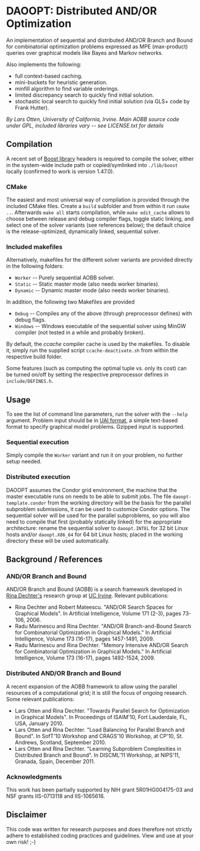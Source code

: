 DAOOPT: Distributed AND/OR Optimization
=======================================

An implementation of sequential and distributed AND/OR Branch and
Bound for combinatorial optimization problems expressed as MPE
(max-product) queries over graphical models like Bayes and Markov
networks.

Also implements the following:

* full context-based caching.
* mini-buckets for heuristic generation.
* minfill algorithm to find variable orderings.
* limited discrepancy search to quickly find initial solution.
* stochastic local search to quickly find initial solution (via GLS+
  code by Frank Hutter).

*By Lars Otten, University of California, Irvine. Main AOBB source
 code under GPL, included libraries vary -- see LICENSE.txt for
 details*

Compilation
-----------

A recent set of [Boost library](http://www.boost.org) headers is
required to compile the solver, either in the system-wide include path
or copied/symlinked into `./lib/boost` locally (confirmed to work is
version 1.47.0).

### CMake

The easiest and most universal way of compilation is provided through
the included CMake files. Create a `build` subfolder and from within
it run `cmake ..`. Afterwards `make all` starts compilation, while
`make edit_cache` allows to choose between release and debug compiler
flags, toggle static linking, and select one of the solver variants
(see references below); the default choice is the release-optimized,
dynamically linked, sequential solver.

### Included makefiles

Alternatively, makefiles for the different solver variants are
provided directly in the following folders:

* `Worker` -- Purely sequential AOBB solver.
* `Static` -- Static master mode (also needs worker binaries).
* `Dynamic` -- Dynamic master mode (also needs worker binaries).

In addition, the following two Makefiles are provided

* `Debug` -- Compiles any of the above (through preprocessor defines)
  with debug flags.
* `Windows` -- Windows executable of the sequential solver using MinGW
  compiler (not tested in a while and probably broken).

By default, the *ccache* compiler cache is used by the makefiles. To
disable it, simply run the supplied script `ccache-deactivate.sh` from
within the respective build folder.

Some features (such as computing the optimal tuple vs. only its cost)
can be turned on/off by setting the respective preprocessor defines in
`include/DEFINES.h`.

Usage
-----

To see the list of command line parameters, run the solver with the
`--help` argument. Problem input should be in [UAI
format](http://graphmod.ics.uci.edu/uai08/FileFormat/), a simple
text-based format to specify graphical model problems. Gzipped input
is supported.

### Sequential execution

Simply compile the `Worker` variant and run it on your problem, no
further setup needed.

### Distributed execution

DAOOPT assumes the Condor grid environment, the machine that the
master executable runs on needs to be able to submit jobs. The file
`daoopt-template.condor` from the working directory will be the basis
for the parallel subproblem submissions, it can be used to customize
Condor options. The sequential solver will be used for the parallel
subproblems, so you will also need to compile that first (probably
statically linked) for the appropriate architecture: rename the
sequential solver to `daoopt.INTEL` for 32 bit Linux hosts and/or
`daoopt.X86_64` for 64 bit Linux hosts; placed in the working
directory these will be used automatically.

Background / References
-----------------------

### AND/OR Branch and Bound

AND/OR Branch and Bound (AOBB) is a search framework developed in
[Rina Dechter's](http://www.ics.uci.edu/~dechter/) research group at
[UC Irvine](http://www.uci.edu/). Relevant publications:

* Rina Dechter and Robert Mateescu. "AND/OR Search Spaces for
  Graphical Models". In Artificial Intelligence, Volume 171 (2-3),
  pages 73-106, 2006.
* Radu Marinescu and Rina Dechter. "AND/OR Branch-and-Bound Search for
  Combinatorial Optimization in Graphical Models." In Artificial
  Intelligence, Volume 173 (16-17), pages 1457-1491, 2009.
* Radu Marinescu and Rina Dechter. "Memory Intensive AND/OR Search
  for Combinatorial Optimization in Graphical Models." In Artificial
  Intelligence, Volume 173 (16-17), pages 1492-1524, 2009.

### Distributed AND/OR Branch and Bound

A recent expansion of the AOBB framework to allow using the parallel
resources of a computational grid; it is still the focus of ongoing
research. Some relevant publications:

* Lars Otten and Rina Dechter. "Towards Parallel Search for
  Optimization in Graphical Models". In Proceedings of ISAIM'10, Fort
  Lauderdale, FL, USA, January 2010.
* Lars Otten and Rina Dechter. "Load Balancing for Parallel Branch and
  Bound". In SofT'10 Workshop and CRAGS'10 Workshop, at CP'10,
  St. Andrews, Scotland, September 2010.
* Lars Otten and Rina Dechter. "Learning Subproblem Complexities in
  Distributed Branch and Bound". In DISCML'11 Workshop, at NIPS'11,
  Granada, Spain, December 2011.

### Acknowledgments

This work has been partially supported by NIH grant 5R01HG004175-03 and
NSF grants IIS-0713118 and IIS-1065618.

Disclaimer
----------

This code was written for research purposes and does therefore not
strictly adhere to established coding practices and guidelines. View
and use at your own risk! ;-)


